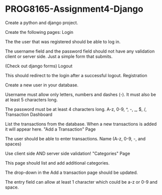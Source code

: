 # PROG8165-Assignment4-Django

Create a python and django project. 

Create the following pages: 
Login

The the user that was registered should be able to log in.

The username field and the password field should not have any validation client or server side. Just a simple form that submits.

(Check out django forms)
Logout

This should redirect to the login after a successful logout.
Registration

Create a new user in your database.

Username must allow only letters, numbers and dashes (-). It must also be at least 5 characters long.

The password must be at least 4 characters long.  A-z, 0-9, ^, -, _, $, /, \
Transaction Dashboard

List the transactions from the database. When a new transactions is added it will appear here.
"Add a Transaction" Page

The user should be able to enter transactions. Name (A-z, 0-9, -, and spaces)

Use client side AND server side validation!
"Categories" Page

This page should list and add additional categories. 

The drop-down in the Add a transaction page should be updated.

The entry field can allow at least 1 character which could be a-z or 0-9 and space.
